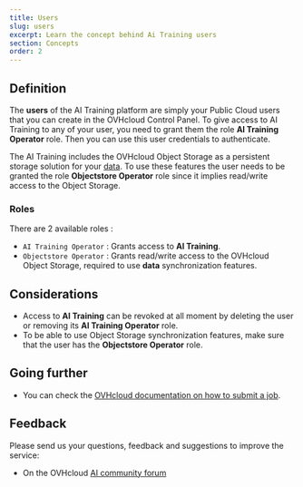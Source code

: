 ```yaml
---
title: Users
slug: users
excerpt: Learn the concept behind Ai Training users
section: Concepts
order: 2
---
```

## Definition

The **users** of the AI Training platform are simply your Public Cloud users that you can create in the OVHcloud Control Panel. To give access to AI Training to any of your user, you need to grant them the role **AI Training Operator** role. Then you can use this user credentials to authenticate.

The AI Training includes the OVHcloud Object Storage as a persistent storage solution for your [data](../data). To use these features the user needs to be granted the role **Objectstore Operator** role since it implies read/write access to the Object Storage.

### Roles

There are 2 available roles :

-   `AI Training Operator` : Grants access to **AI Training**.
-   `Objectstore Operator` : Grants read/write access to the OVHcloud Object Storage, required to use **data** synchronization features.

## Considerations

-   Access to **AI Training** can be revoked at all moment by deleting the user or removing its **AI Training Operator** role.
-   To be able to use Object Storage synchronization features, make sure that the user has the **Objectstore Operator** role.

## Going further

-   You can check the [OVHcloud documentation on how to submit a job](../submit-job).

## Feedback

Please send us your questions, feedback and suggestions to improve the service:

-   On the OVHcloud [AI community forum](https://community.ovh.com/c/platform/ai-ml)
